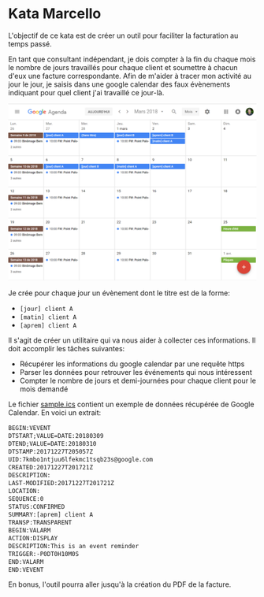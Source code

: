 # Kata Marcello


L'objectif de ce kata est de créer un outil pour faciliter la facturation au
temps passé.

En tant que consultant indépendant, je dois compter à la fin du
chaque mois le nombre de jours travaillés pour chaque client et soumettre à
chacun d'eux une facture correspondante. Afin de m'aider à tracer mon activité
au jour le jour, je saisis dans une google calendar des faux évènements
indiquant pour quel client j'ai travaillé ce jour-là.

![Screenshot](screenshot.png)

Je crée pour chaque jour un évènement dont le titre est de la forme:

- `[jour] client A`
- `[matin] client A`
- `[aprem] client A`


Il s'agit de créer un utilitaire qui va nous aider à collecter ces informations.
Il doit accomplir les tâches suivantes:

- Récupérer les informations du google calendar par une requête https
- Parser les données pour retrouver les événements qui nous intéressent
- Compter le nombre de jours et demi-journées pour chaque client pour le mois demandé

Le fichier [sample.ics](sample.ics) contient un exemple de données récupérée de
Google Calendar. En voici un extrait:

```
BEGIN:VEVENT
DTSTART;VALUE=DATE:20180309
DTEND;VALUE=DATE:20180310
DTSTAMP:20171227T205057Z
UID:7kmbo1ntjuu6lfekmc1tsqb23s@google.com
CREATED:20171227T201721Z
DESCRIPTION:
LAST-MODIFIED:20171227T201721Z
LOCATION:
SEQUENCE:0
STATUS:CONFIRMED
SUMMARY:[aprem] client A
TRANSP:TRANSPARENT
BEGIN:VALARM
ACTION:DISPLAY
DESCRIPTION:This is an event reminder
TRIGGER:-P0DT0H10M0S
END:VALARM
END:VEVENT
```

En bonus, l'outil pourra aller jusqu'à la création du PDF de la facture.

